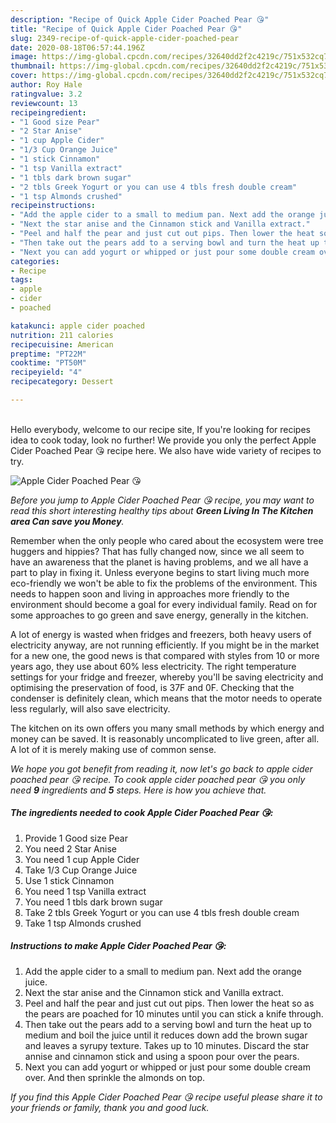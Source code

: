 ```yaml
---
description: "Recipe of Quick Apple Cider Poached Pear 😘"
title: "Recipe of Quick Apple Cider Poached Pear 😘"
slug: 2349-recipe-of-quick-apple-cider-poached-pear
date: 2020-08-18T06:57:44.196Z
image: https://img-global.cpcdn.com/recipes/32640dd2f2c4219c/751x532cq70/apple-cider-poached-pear-😘-recipe-main-photo.jpg
thumbnail: https://img-global.cpcdn.com/recipes/32640dd2f2c4219c/751x532cq70/apple-cider-poached-pear-😘-recipe-main-photo.jpg
cover: https://img-global.cpcdn.com/recipes/32640dd2f2c4219c/751x532cq70/apple-cider-poached-pear-😘-recipe-main-photo.jpg
author: Roy Hale
ratingvalue: 3.2
reviewcount: 13
recipeingredient:
- "1 Good size Pear"
- "2 Star Anise"
- "1 cup Apple Cider"
- "1/3 Cup Orange Juice"
- "1 stick Cinnamon"
- "1 tsp Vanilla extract"
- "1 tbls dark brown sugar"
- "2 tbls Greek Yogurt or you can use 4 tbls fresh double cream"
- "1 tsp Almonds crushed"
recipeinstructions:
- "Add the apple cider to a small to medium pan. Next add the orange juice."
- "Next the star anise and the Cinnamon stick and Vanilla extract."
- "Peel and half the pear and just cut out pips. Then lower the heat so as the pears are poached for 10 minutes until you can stick a knife through."
- "Then take out the pears add to a serving bowl and turn the heat up to medium and boil the juice until it reduces down add the brown sugar and leaves a syrupy texture. Takes up to 10 minutes. Discard the star annise and cinnamon stick and using a spoon pour over the pears."
- "Next you can add yogurt or whipped or just pour some double cream over. And then sprinkle the almonds on top."
categories:
- Recipe
tags:
- apple
- cider
- poached

katakunci: apple cider poached 
nutrition: 211 calories
recipecuisine: American
preptime: "PT22M"
cooktime: "PT50M"
recipeyield: "4"
recipecategory: Dessert

---
```

<br>
Hello everybody, welcome to our recipe site, If you're looking for recipes idea to cook today, look no further! We provide you only the perfect Apple Cider Poached Pear 😘 recipe here. We also have wide variety of recipes to try.
<br>


![Apple Cider Poached Pear 😘](https://img-global.cpcdn.com/recipes/32640dd2f2c4219c/751x532cq70/apple-cider-poached-pear-😘-recipe-main-photo.jpg)

<i>Before you jump to Apple Cider Poached Pear 😘 recipe, you may want to read this short interesting healthy tips about 
<strong>Green Living In The Kitchen area Can save you Money</strong>.</i>
</br>

Remember when the only people who cared about the ecosystem were tree huggers and hippies? That has fully changed now, since we all seem to have an awareness that the planet is having problems, and we all have a part to play in fixing it. Unless everyone begins to start living much more eco-friendly we won't be able to fix the problems of the environment. This needs to happen soon and living in approaches more friendly to the environment should become a goal for every individual family. Read on for some approaches to go green and save energy, generally in the kitchen.

A lot of energy is wasted when fridges and freezers, both heavy users of electricity anyway, are not running efficiently. If you might be in the market for a new one, the good news is that compared with styles from 10 or more years ago, they use about 60% less electricity. The right temperature settings for your fridge and freezer, whereby you'll be saving electricity and optimising the preservation of food, is 37F and 0F. Checking that the condenser is definitely clean, which means that the motor needs to operate less regularly, will also save electricity.

The kitchen on its own offers you many small methods by which energy and money can be saved. It is reasonably uncomplicated to live green, after all. A lot of it is merely making use of common sense.


<i>We hope you got benefit from reading it, now let's go back to apple cider poached pear 😘 recipe. To cook apple cider poached pear 😘 you only need <strong>9</strong> ingredients and <strong>5</strong> steps. Here is how you achieve that.
</i>

##### The ingredients needed to cook Apple Cider Poached Pear 😘:

1. Provide 1 Good size Pear
1. You need 2 Star Anise
1. You need 1 cup Apple Cider
1. Take 1/3 Cup Orange Juice
1. Use 1 stick Cinnamon
1. You need 1 tsp Vanilla extract
1. You need 1 tbls dark brown sugar
1. Take 2 tbls Greek Yogurt or you can use 4 tbls fresh double cream
1. Take 1 tsp Almonds crushed


##### Instructions to make Apple Cider Poached Pear 😘:

1. Add the apple cider to a small to medium pan. Next add the orange juice.
1. Next the star anise and the Cinnamon stick and Vanilla extract.
1. Peel and half the pear and just cut out pips. Then lower the heat so as the pears are poached for 10 minutes until you can stick a knife through.
1. Then take out the pears add to a serving bowl and turn the heat up to medium and boil the juice until it reduces down add the brown sugar and leaves a syrupy texture. Takes up to 10 minutes. Discard the star annise and cinnamon stick and using a spoon pour over the pears.
1. Next you can add yogurt or whipped or just pour some double cream over. And then sprinkle the almonds on top.


<i>If you find this Apple Cider Poached Pear 😘 recipe useful please share it to your friends or family, thank you and good luck.</i>
